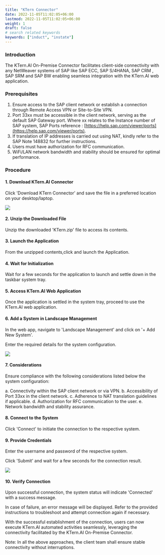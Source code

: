 ```yaml
---
title: "KTern Connector"
date: 2022-11-05T11:02:05+06:00
lastmod: 2022-11-05T11:02:05+06:00
weight: 1
draft: false
# search related keywords
keywords: ["induct", "instate"]
---
```



### Introduction

The KTern.AI On-Premise Connector facilitates client-side connectivity with any NetWeaver systems of SAP like SAP ECC, SAP S/4HANA, SAP CRM , SAP SRM and SAP BW enabling seamless integration with the KTern.AI web application. 

### Prerequisites

1. Ensure access to the SAP client network or establish a connection through Remote Access VPN or Site-to-Site VPN.
2. Port 33xx must be accessible in the client network, serving as the default SAP Gateway port.
Where xx relates to the Instance number of SAP system, SAP Ports reference : [https://help.sap.com/viewer/ports](https://help.sap.com/viewer/ports).
3. If translation of IP addresses is carried out using NAT, kindly refer to the SAP Note 148832​ for further instructions.
4. Users must have authorization for RFC communication.
5. WiFi/LAN network bandwidth and stability should be ensured for optimal performance.

### Procedure

#### 1. Download KTern.AI Connector
Click 'Download KTern Connector' and save the file in a preferred location on your desktop/laptop.

![](https://storage.googleapis.com/ktern-public-files/product-documentation/Digital%20Maps/Connector_1.png)

#### 2. Unzip the Downloaded File
Unzip the downloaded 'KTern.zip' file to access its contents.

#### 3. Launch the Application
From the unzipped contents,click and launch the Application.

#### 4. Wait for Initialization
Wait for a few seconds for the application to launch and settle down in the taskbar system tray.

#### 5. Access KTern.AI Web Application
Once the application is settled in the system tray, proceed to use the KTern.AI web application.

#### 6. Add a System in Landscape Management
In the web app, navigate to 'Landscape Management' and click on '+ Add New System'.

Enter the required details for the system configuration.

![](https://storage.googleapis.com/ktern-public-files/product-documentation/Digital%20Maps/Connector_2.png)

#### 7. Considerations
Ensure compliance with the following considerations listed below the system configuration:

a. Connectivity within the SAP client network or via VPN.
b. Accessibility of Port 33xx in the client network.
c. Adherence to NAT translation guidelines if applicable.
d. Authorization for RFC communication to the user.
e. Network bandwidth and stability assurance.

#### 8. Connect to the System
Click 'Connect' to initiate the connection to the respective system.

#### 9. Provide Credentials
Enter the username and password of the respective system.

Click 'Submit' and wait for a few seconds for the connection result.

![](https://storage.googleapis.com/ktern-public-files/product-documentation/Digital%20Maps/Connector_3.png)

#### 10. Verify Connection
Upon successful connection, the system status will indicate 'Connected' with a success message.

In case of failure, an error message will be displayed. Refer to the provided instructions to troubleshoot and attempt connection again if necessary.

With the successful establishment of the connection, users can now execute KTern.AI automated activities seamlessly, leveraging the connectivity facilitated by the KTern.AI On-Premise Connector.


Note: In all the above approaches, the client team shall ensure stable connectivity without interruptions.